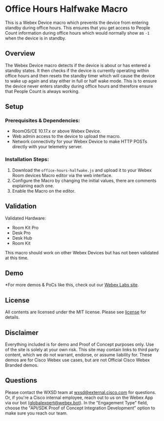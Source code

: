 # Office Hours Halfwake Macro

This is a Webex Device macro which prevents the device from entering standby during office hours. This ensures that you get access to People Count information during office hours which would normally show as ``-1`` when the device is in standby.

## Overview

The Webex Device macro detects if the device is about or has entered a standby states. It then checks if the device is currently operating within office hours and then resets the standby timer which will cause the device to wake up again and stay either in full or half wake mode. This is to ensure the device never enters standby during office hours and therefore ensure that People Count is always working.

## Setup

### Prerequisites & Dependencies: 

- RoomOS/CE 10.17.x or above Webex Device.
- Web admin access to the device to upload the macro.
- Network connectivity for your Webex Device to make HTTP POSTs directly with your telemetry server.


<!-- GETTING STARTED -->

### Installation Steps:
1. Download the ``office-hours-halfwake.js`` and upload it to your Webex Room devices Macro editor via the web interface.
2. Configure the Macro by changing the initial values, there are comments explaining each one.
3. Enable the Macro on the editor.

## Validation

Validated Hardware:

* Room Kit Pro
* Desk Pro
* Desk Hub
* Room Kit

This macro should work on other Webex Devices but has not been validated at this time.
    
## Demo

*For more demos & PoCs like this, check out our [Webex Labs site](https://collabtoolbox.cisco.com/webex-labs).


## License

All contents are licensed under the MIT license. Please see [license](LICENSE) for details.


## Disclaimer

Everything included is for demo and Proof of Concept purposes only. Use of the site is solely at your own risk. This site may contain links to third party content, which we do not warrant, endorse, or assume liability for. These demos are for Cisco Webex use cases, but are not Official Cisco Webex Branded demos.


## Questions
Please contact the WXSD team at [wxsd@external.cisco.com](mailto:wxsd@external.cisco.com?subject=office-hours-halfwake-macro) for questions. Or, if you're a Cisco internal employee, reach out to us on the Webex App via our bot (globalexpert@webex.bot). In the "Engagement Type" field, choose the "API/SDK Proof of Concept Integration Development" option to make sure you reach our team. 
